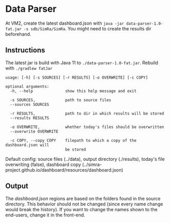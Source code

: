 # Data Parser

At VM2, create the latest dashboard.json with `java -jar data-parser-1.0-fat.jar -s sdb/SimRa/SimRa`.
You might need to create the results dir beforehand.

## Instructions

The latest jar is build with Java 11 to `./data-parser-1.0-fat.jar`.
Rebuild with `./gradlew fatJar`

```
usage: [-h] [-s SOURCES] [-r RESULTS] [-o OVERWRITE] [-c COPY]

optional arguments:
  -h, --help              show this help message and exit

  -s SOURCES,             path to source files
  --sources SOURCES

  -r RESULTS,             path to dir in which results will be stored
  --results RESULTS

  -o OVERWRITE,           whether today's files should be overwritten
  --overwrite OVERWRITE

  -c COPY, --copy COPY    filepath to which a copy of the dashboard.json will
                          be stored

```

Default config: source files (../data), output directory (./results), today's file overwriting (false), dashboard
copy (../simra-project.github.io/dashboard/resources/dashboard.json)

## Output

The *dashboard.json* regions are based on the folders found in the source directory. This behavior should not be changed (since every name change would break the history). If you want to change the names shown to the end-users, change it in the front-end.
